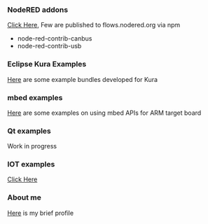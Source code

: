 ### NodeRED addons
[Click Here](https://github.com/node-red-addons),
Few are published to flows.nodered.org via npm
* node-red-contrib-canbus
* node-red-contrib-usb

### Eclipse Kura Examples
[Here](https://github.com/kura-addons) are some example bundles developed for Kura

### mbed examples
[Here](https://github.com/mbed-examples) are some examples on using mbed APIs for ARM target board

### Qt examples
Work in progress

### IOT examples
[Click Here](https://github.com/iot-examples)

### About me
[Here](profile.md) is my brief profile
